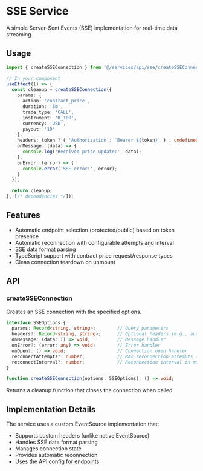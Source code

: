 # SSE Service

A simple Server-Sent Events (SSE) implementation for real-time data streaming.

## Usage

```typescript
import { createSSEConnection } from '@/services/api/sse/createSSEConnection';

// In your component
useEffect(() => {
  const cleanup = createSSEConnection({
    params: {
      action: 'contract_price',
      duration: '5m',
      trade_type: 'CALL',
      instrument: 'R_100',
      currency: 'USD',
      payout: '10'
    },
    headers: token ? { 'Authorization': `Bearer ${token}` } : undefined,
    onMessage: (data) => {
      console.log('Received price update:', data);
    },
    onError: (error) => {
      console.error('SSE error:', error);
    }
  });

  return cleanup;
}, [/* dependencies */]);
```

## Features

- Automatic endpoint selection (protected/public) based on token presence
- Automatic reconnection with configurable attempts and interval
- SSE data format parsing
- TypeScript support with contract price request/response types
- Clean connection teardown on unmount

## API

### createSSEConnection

Creates an SSE connection with the specified options.

```typescript
interface SSEOptions {
  params: Record<string, string>;        // Query parameters
  headers?: Record<string, string>;      // Optional headers (e.g., auth token)
  onMessage: (data: T) => void;          // Message handler
  onError?: (error: any) => void;        // Error handler
  onOpen?: () => void;                   // Connection open handler
  reconnectAttempts?: number;            // Max reconnection attempts (default: 3)
  reconnectInterval?: number;            // Reconnection interval in ms (default: 1000)
}

function createSSEConnection(options: SSEOptions): () => void;
```

Returns a cleanup function that closes the connection when called.

## Implementation Details

The service uses a custom EventSource implementation that:
- Supports custom headers (unlike native EventSource)
- Handles SSE data format parsing
- Manages connection state
- Provides automatic reconnection
- Uses the API config for endpoints
